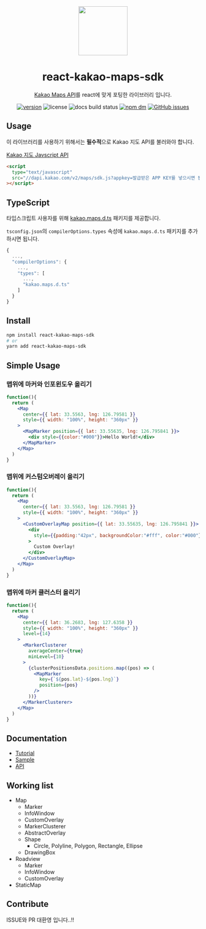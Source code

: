<div align="center">
  <img src="./docs/static/img/logo.png" width="128px"/>
  <h1>react-kakao-maps-sdk</h1>
  <p><a href="https://apis.map.kakao.com/" alt="kakao api">Kakao Maps API</a>를 react에 맞게 포팅한 라이브러리 입니다.</p>
  <p>
    <a href="https://www.npmjs.com/package/react-kakao-maps-sdk"><img alt="version" src="https://img.shields.io/npm/v/react-kakao-maps-sdk" /></a>
    <img alt="license" src="https://img.shields.io/npm/l/react-kakao-maps-sdk" />
    <img alt="docs build status" src="https://github.com/JaeSeoKim/react-kakao-maps-sdk/actions/workflows/docs.yaml/badge.svg" />
    <a href="https://www.npmjs.com/package/react-kakao-maps-sdk"><img alt="npm dm" src="https://img.shields.io/npm/dm/react-kakao-maps-sdk" /></a>
    <a href="https://github.com/JaeSeoKim/react-kakao-maps-sdk/issues"><img alt="GitHub issues" src="https://img.shields.io/github/issues/JaeSeoKim/react-kakao-maps-sdk"></a>
  </p>
</div>

## Usage

이 라이브러리를 사용하기 위해서는 **필수적**으로 Kakao 지도 API를 불러와야 합니다.

[Kakao 지도 Javscript API](https://apis.map.kakao.com/web/guide/)

```html
<script
  type="text/javascript"
  src="//dapi.kakao.com/v2/maps/sdk.js?appkey=발급받은 APP KEY를 넣으시면 됩니다.&libraries=services,clusterer"
></script>
```

## TypeScript

타입스크립트 사용자를 위해 [kakao.maps.d.ts](https://github.com/JaeSeoKim/kakao.maps.d.ts) 패키지를 제공합니다.

`tsconfig.json`의 `compilerOptions.types` 속성에 `kakao.maps.d.ts` 패키지를 추가하시면 됩니다.

```js
{
  ...,
  "compilerOptions": {
    ...,
    "types": [
      ...,
      "kakao.maps.d.ts"
    ]
  }
}
```

## Install

```bash
npm install react-kakao-maps-sdk
# or
yarn add react-kakao-maps-sdk
```

## Simple Usage

### 맵위에 마커와 인포윈도우 올리기

```jsx live
function(){
  return (
    <Map
      center={{ lat: 33.5563, lng: 126.79581 }}
      style={{ width: "100%", height: "360px" }}
    >
      <MapMarker position={{ lat: 33.55635, lng: 126.795841 }}>
        <div style={{color:"#000"}}>Hello World!</div>
      </MapMarker>
    </Map>
  )
}
```

### 맵위에 커스텀오버레이 올리기

```jsx live
function(){
  return (
    <Map
      center={{ lat: 33.5563, lng: 126.79581 }}
      style={{ width: "100%", height: "360px" }}
    >
      <CustomOverlayMap position={{ lat: 33.55635, lng: 126.795841 }}>
        <div
          style={{padding:"42px", backgroundColor:"#fff", color:"#000"}}
        >
          Custom Overlay!
        </div>
      </CustomOverlayMap>
    </Map>
  )
}
```

### 맵위에 마커 클러스터 올리기

```jsx live
function(){
  return (
    <Map
      center={{ lat: 36.2683, lng: 127.6358 }}
      style={{ width: "100%", height: "360px" }}
      level={14}
    >
      <MarkerClusterer
        averageCenter={true}
        minLevel={10}
      >
        {clusterPositionsData.positions.map((pos) => (
          <MapMarker
            key={`${pos.lat}-${pos.lng}`}
            position={pos}
          />
        ))}
      </MarkerClusterer>
    </Map>
  )
}
```

## Documentation

- [Tutorial](https://react-kakao-maps-sdk.jaeseokim.dev/docs/intro)
- [Sample](https://react-kakao-maps-sdk.jaeseokim.dev/docs/sample)
- [API](https://react-kakao-maps-sdk.jaeseokim.dev/docs/api)

## Working list

- Map
  - Marker
  - InfoWindow
  - CustomOverlay
  - MarkerClusterer
  - AbstractOverlay
  - Shape
    - Circle, Polyline, Polygon, Rectangle, Ellipse
  - DrawingBox
- Roadview
  - Marker
  - InfoWindow
  - CustomOverlay
- StaticMap

## Contribute

ISSUE와 PR 대환영 입니다..!!

